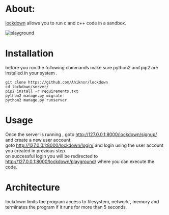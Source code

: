 
# About:

[lockdown](https://github.com/Ahiknsr/lockdown) allows you to run c and c++ code in a sandbox.


![playground](https://i.imgur.com/g185wHY.png "playground")

# Installation

before you run the following commands make sure python2 and pip2 are installed in your system  .

`git clone https://github.com/Ahiknsr/lockdown`  
`cd lockdown/server/`  
`pip2 install -r requirements.txt`  
`python2 manage.py migrate`  
`python2 manage.py runserver`  

# Usage

Once the server is running , goto http://127.0.0.1:8000/lockdown/signup/ and create a new user account.   
goto http://127.0.0.1:8000/lockdown/login/ and login using the user account you created in previous step.  
on successful login you will be redirected to http://127.0.0.1:8000/lockdown/playground/ where you can execute the code.

# Architecture

lockdown limits the program access to filesystem, network , memory and terminates the program if it runs for more than 5 seconds.
